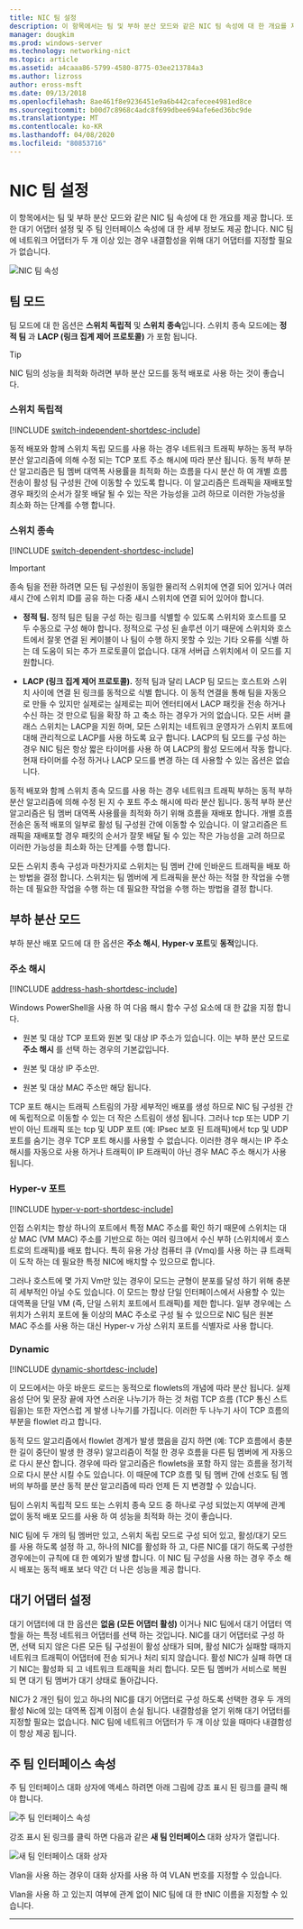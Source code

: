 ```yaml
---
title: NIC 팀 설정
description: 이 항목에서는 팀 및 부하 분산 모드와 같은 NIC 팀 속성에 대 한 개요를 제공 합니다. 또한 대기 어댑터 설정 및 주 팀 인터페이스 속성에 대 한 세부 정보도 제공 합니다. NIC 팀에 네트워크 어댑터가 두 개 이상 있는 경우 내결함성을 위해 대기 어댑터를 지정할 필요가 없습니다.
manager: dougkim
ms.prod: windows-server
ms.technology: networking-nict
ms.topic: article
ms.assetid: a4caaa86-5799-4580-8775-03ee213784a3
ms.author: lizross
author: eross-msft
ms.date: 09/13/2018
ms.openlocfilehash: 8ae461f8e9236451e9a6b442cafecee4981ed8ce
ms.sourcegitcommit: b00d7c8968c4adc8f699dbee694afe6ed36bc9de
ms.translationtype: MT
ms.contentlocale: ko-KR
ms.lasthandoff: 04/08/2020
ms.locfileid: "80853716"
---
```

# <a name="nic-teaming-settings"></a>NIC 팀 설정
이 항목에서는 팀 및 부하 분산 모드와 같은 NIC 팀 속성에 대 한 개요를 제공 합니다. 또한 대기 어댑터 설정 및 주 팀 인터페이스 속성에 대 한 세부 정보도 제공 합니다. NIC 팀에 네트워크 어댑터가 두 개 이상 있는 경우 내결함성을 위해 대기 어댑터를 지정할 필요가 없습니다.


  
![NIC 팀 속성](../../media/Create-a-New-NIC-Team-on-a-Host-Computer-or-VM/nict_06_properties.jpg)  

## <a name="teaming-modes"></a>팀 모드 
팀 모드에 대 한 옵션은 **스위치 독립적** 및 **스위치 종속**입니다. 스위치 종속 모드에는 **정적 팀** 과 **LACP (링크 집계 제어 프로토콜)** 가 포함 됩니다. 

>[!TIP]
>NIC 팀의 성능을 최적화 하려면 부하 분산 모드를 동적 배포로 사용 하는 것이 좋습니다.  
  
### <a name="switch-independent"></a>스위치 독립적
  
[!INCLUDE [switch-independent-shortdesc-include](../../includes/switch-independent-shortdesc-include.md)] 
  
동적 배포와 함께 스위치 독립 모드를 사용 하는 경우 네트워크 트래픽 부하는 동적 부하 분산 알고리즘에 의해 수정 되는 TCP 포트 주소 해시에 따라 분산 됩니다. 동적 부하 분산 알고리즘은 팀 멤버 대역폭 사용률을 최적화 하는 흐름을 다시 분산 하 여 개별 흐름 전송이 활성 팀 구성원 간에 이동할 수 있도록 합니다. 이 알고리즘은 트래픽을 재배포할 경우 패킷의 순서가 잘못 배달 될 수 있는 작은 가능성을 고려 하므로 이러한 가능성을 최소화 하는 단계를 수행 합니다.  
  
### <a name="switch-dependent"></a>스위치 종속  

[!INCLUDE [switch-dependent-shortdesc-include](../../includes/switch-dependent-shortdesc-include.md)]  
  
> [!IMPORTANT]  
> 종속 팀을 전환 하려면 모든 팀 구성원이 동일한 물리적 스위치에 연결 되어 있거나 여러 섀시 간에 스위치 ID를 공유 하는 다중 섀시 스위치에 연결 되어 있어야 합니다.


- **정적 팀.** 정적 팀은 팀을 구성 하는 링크를 식별할 수 있도록 스위치와 호스트를 모두 수동으로 구성 해야 합니다. 정적으로 구성 된 솔루션 이기 때문에 스위치와 호스트에서 잘못 연결 된 케이블이 나 팀이 수행 하지 못할 수 있는 기타 오류를 식별 하는 데 도움이 되는 추가 프로토콜이 없습니다. 대개 서버급 스위치에서 이 모드를 지원합니다.

- **LACP (링크 집계 제어 프로토콜).** 정적 팀과 달리 LACP 팀 모드는 호스트와 스위치 사이에 연결 된 링크를 동적으로 식별 합니다. 이 동적 연결을 통해 팀을 자동으로 만들 수 있지만 실제로는 실제로는 피어 엔터티에서 LACP 패킷을 전송 하거나 수신 하는 것 만으로 팀을 확장 하 고 축소 하는 경우가 거의 없습니다. 모든 서버 클래스 스위치는 LACP을 지원 하며, 모든 스위치는 네트워크 운영자가 스위치 포트에 대해 관리적으로 LACP를 사용 하도록 요구 합니다. LACP의 팀 모드를 구성 하는 경우 NIC 팀은 항상 짧은 타이머를 사용 하 여 LACP의 활성 모드에서 작동 합니다.  현재 타이머를 수정 하거나 LACP 모드를 변경 하는 데 사용할 수 있는 옵션은 없습니다.


동적 배포와 함께 스위치 종속 모드를 사용 하는 경우 네트워크 트래픽 부하는 동적 부하 분산 알고리즘에 의해 수정 된 지 수 포트 주소 해시에 따라 분산 됩니다.  동적 부하 분산 알고리즘은 팀 멤버 대역폭 사용률을 최적화 하기 위해 흐름을 재배포 합니다. 개별 흐름 전송은 동적 배포의 일부로 활성 팀 구성원 간에 이동할 수 있습니다. 이 알고리즘은 트래픽을 재배포할 경우 패킷의 순서가 잘못 배달 될 수 있는 작은 가능성을 고려 하므로 이러한 가능성을 최소화 하는 단계를 수행 합니다.  
  
모든 스위치 종속 구성과 마찬가지로 스위치는 팀 멤버 간에 인바운드 트래픽을 배포 하는 방법을 결정 합니다.  스위치는 팀 멤버에 게 트래픽을 분산 하는 적절 한 작업을 수행 하는 데 필요한 작업을 수행 하는 데 필요한 작업을 수행 하는 방법을 결정 합니다.  


## <a name="load-balancing-modes"></a>부하 분산 모드  
부하 분산 배포 모드에 대 한 옵션은 **주소 해시**, **Hyper-v 포트**및 **동적**입니다.  
  
### <a name="address-hash"></a>주소 해시
  
[!INCLUDE [address-hash-shortdesc-include](../../includes/address-hash-shortdesc-include.md)]
  
Windows PowerShell을 사용 하 여 다음 해시 함수 구성 요소에 대 한 값을 지정 합니다.  
  
-   원본 및 대상 TCP 포트와 원본 및 대상 IP 주소가 있습니다. 이는 부하 분산 모드로 **주소 해시** 를 선택 하는 경우의 기본값입니다.  
  
-   원본 및 대상 IP 주소만.  
  
-   원본 및 대상 MAC 주소만 해당 됩니다.  
  
TCP 포트 해시는 트래픽 스트림의 가장 세부적인 배포를 생성 하므로 NIC 팀 구성원 간에 독립적으로 이동할 수 있는 더 작은 스트림이 생성 됩니다. 그러나 tcp 또는 UDP 기반이 아닌 트래픽 또는 tcp 및 UDP 포트 (예: IPsec 보호 된 트래픽)에서 tcp 및 UDP 포트를 숨기는 경우 TCP 포트 해시를 사용할 수 없습니다. 이러한 경우 해시는 IP 주소 해시를 자동으로 사용 하거나 트래픽이 IP 트래픽이 아닌 경우 MAC 주소 해시가 사용 됩니다.  
  
### <a name="hyper-v-port"></a>Hyper-v 포트
  
[!INCLUDE [hyper-v-port-shortdesc-include](../../includes/hyper-v-port-shortdesc-include.md)]  
  
인접 스위치는 항상 하나의 포트에서 특정 MAC 주소를 확인 하기 때문에 스위치는 대상 MAC (VM MAC) 주소를 기반으로 하는 여러 링크에서 수신 부하 (스위치에서 호스트로의 트래픽)를 배포 합니다. 특히 유용 가상 컴퓨터 큐 (Vmq)를 사용 하는 큐 트래픽이 도착 하는 데 필요한 특정 NIC에 배치할 수 있으므로 합니다.  
  
그러나 호스트에 몇 가지 Vm만 있는 경우이 모드는 균형이 분포를 달성 하기 위해 충분히 세부적인 아닐 수도 있습니다. 이 모드는 항상 단일 인터페이스에서 사용할 수 있는 대역폭을 단일 VM (즉, 단일 스위치 포트에서 트래픽)를 제한 합니다. 일부 경우에는 스위치가 스위치 포트에 둘 이상의 MAC 주소로 구성 될 수 있으므로 NIC 팀은 원본 MAC 주소를 사용 하는 대신 Hyper-v 가상 스위치 포트를 식별자로 사용 합니다.  
  
### <a name="dynamic"></a>Dynamic
  
[!INCLUDE [dynamic-shortdesc-include](../../includes/dynamic-shortdesc-include.md)]
  
이 모드에서는 아웃 바운드 로드는 동적으로 flowlets의 개념에 따라 분산 됩니다. 실제 음성 단어 및 문장 끝에 자연 스러운 나누기가 하는 것 처럼 TCP 흐름 (TCP 통신 스트림을)는 또한 자연스럽 게 발생 나누기를 가집니다. 이러한 두 나누기 사이 TCP 흐름의 부분을 flowlet 라고 합니다.  
  
동적 모드 알고리즘에서 flowlet 경계가 발생 했음을 감지 하면 (예: TCP 흐름에서 충분 한 길이 중단이 발생 한 경우) 알고리즘이 적절 한 경우 흐름을 다른 팀 멤버에 게 자동으로 다시 분산 합니다.  경우에 따라 알고리즘은 flowlets을 포함 하지 않는 흐름을 정기적으로 다시 분산 시킬 수도 있습니다. 이 때문에 TCP 흐름 및 팀 멤버 간에 선호도 팀 멤버의 부하를 분산 동적 분산 알고리즘에 따라 언제 든 지 변경할 수 있습니다.  
  
팀이 스위치 독립적 모드 또는 스위치 종속 모드 중 하나로 구성 되었는지 여부에 관계 없이 동적 배포 모드를 사용 하 여 성능을 최적화 하는 것이 좋습니다.  
  
NIC 팀에 두 개의 팀 멤버만 있고, 스위치 독립 모드로 구성 되어 있고, 활성/대기 모드를 사용 하도록 설정 하 고, 하나의 NIC를 활성화 하 고, 다른 NIC를 대기 하도록 구성한 경우에는이 규칙에 대 한 예외가 발생 합니다. 이 NIC 팀 구성을 사용 하는 경우 주소 해시 배포는 동적 배포 보다 약간 더 나은 성능을 제공 합니다.  


## <a name="standby-adapter-setting"></a>대기 어댑터 설정  
대기 어댑터에 대 한 옵션은 **없음 (모든 어댑터 활성)** 이거나 NIC 팀에서 대기 어댑터 역할을 하는 특정 네트워크 어댑터를 선택 하는 것입니다. NIC를 대기 어댑터로 구성 하면, 선택 되지 않은 다른 모든 팀 구성원이 활성 상태가 되며, 활성 NIC가 실패할 때까지 네트워크 트래픽이 어댑터에 전송 되거나 처리 되지 않습니다. 활성 NIC가 실패 하면 대기 NIC는 활성화 되 고 네트워크 트래픽을 처리 합니다. 모든 팀 멤버가 서비스로 복원 되 면 대기 팀 멤버가 대기 상태로 돌아갑니다.  

NIC가 2 개인 팀이 있고 하나의 NIC를 대기 어댑터로 구성 하도록 선택한 경우 두 개의 활성 Nic에 있는 대역폭 집계 이점이 손실 됩니다.  내결함성을 얻기 위해 대기 어댑터를 지정할 필요는 없습니다. NIC 팀에 네트워크 어댑터가 두 개 이상 있을 때마다 내결함성이 항상 제공 됩니다.
 
  
## <a name="primary-team-interface-property"></a>주 팀 인터페이스 속성  
주 팀 인터페이스 대화 상자에 액세스 하려면 아래 그림에 강조 표시 된 링크를 클릭 해야 합니다.  
  
![주 팀 인터페이스 속성](../../media/Create-a-New-NIC-Team-on-a-Host-Computer-or-VM/nict_10_primaryteaminterface.jpg)  
  
강조 표시 된 링크를 클릭 하면 다음과 같은 **새 팀 인터페이스** 대화 상자가 열립니다.  
  
![새 팀 인터페이스 대화 상자](../../media/Create-a-New-NIC-Team-on-a-Host-Computer-or-VM/nict_newteaminterface.jpg)  
  
Vlan을 사용 하는 경우이 대화 상자를 사용 하 여 VLAN 번호를 지정할 수 있습니다.  
  
Vlan을 사용 하 고 있는지 여부에 관계 없이 NIC 팀에 대 한 tNIC 이름을 지정할 수 있습니다.  
  


---